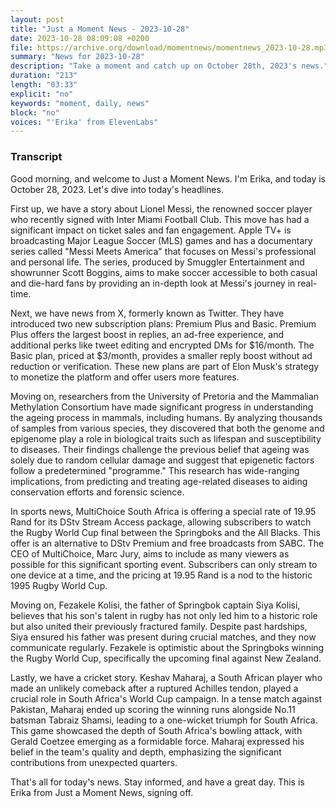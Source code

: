 ```yaml
---
layout: post
title: "Just a Moment News - 2023-10-28"
date: 2023-10-28 08:09:08 +0200
file: https://archive.org/download/momentnews/momentnews_2023-10-28.mp3
summary: "News for 2023-10-28"
description: "Take a moment and catch up on October 28th, 2023's news."
duration: "213"
length: "03:33"
explicit: "no"
keywords: "moment, daily, news"
block: "no"
voices: "'Erika' from ElevenLabs"
---
```


### Transcript

Good morning, and welcome to Just a Moment News. I'm Erika, and today is October 28, 2023. Let's dive into today's headlines.

First up, we have a story about Lionel Messi, the renowned soccer player who recently signed with Inter Miami Football Club. This move has had a significant impact on ticket sales and fan engagement. Apple TV+ is broadcasting Major League Soccer (MLS) games and has a documentary series called "Messi Meets America" that focuses on Messi's professional and personal life. The series, produced by Smuggler Entertainment and showrunner Scott Boggins, aims to make soccer accessible to both casual and die-hard fans by providing an in-depth look at Messi's journey in real-time.

Next, we have news from X, formerly known as Twitter. They have introduced two new subscription plans: Premium Plus and Basic. Premium Plus offers the largest boost in replies, an ad-free experience, and additional perks like tweet editing and encrypted DMs for $16/month. The Basic plan, priced at $3/month, provides a smaller reply boost without ad reduction or verification. These new plans are part of Elon Musk's strategy to monetize the platform and offer users more features.

Moving on, researchers from the University of Pretoria and the Mammalian Methylation Consortium have made significant progress in understanding the ageing process in mammals, including humans. By analyzing thousands of samples from various species, they discovered that both the genome and epigenome play a role in biological traits such as lifespan and susceptibility to diseases. Their findings challenge the previous belief that ageing was solely due to random cellular damage and suggest that epigenetic factors follow a predetermined "programme." This research has wide-ranging implications, from predicting and treating age-related diseases to aiding conservation efforts and forensic science.

In sports news, MultiChoice South Africa is offering a special rate of 19.95 Rand for its DStv Stream Access package, allowing subscribers to watch the Rugby World Cup final between the Springboks and the All Blacks. This offer is an alternative to DStv Premium and free broadcasts from SABC. The CEO of MultiChoice, Marc Jury, aims to include as many viewers as possible for this significant sporting event. Subscribers can only stream to one device at a time, and the pricing at 19.95 Rand is a nod to the historic 1995 Rugby World Cup.

Moving on, Fezakele Kolisi, the father of Springbok captain Siya Kolisi, believes that his son's talent in rugby has not only led him to a historic role but also united their previously fractured family. Despite past hardships, Siya ensured his father was present during crucial matches, and they now communicate regularly. Fezakele is optimistic about the Springboks winning the Rugby World Cup, specifically the upcoming final against New Zealand.

Lastly, we have a cricket story. Keshav Maharaj, a South African player who made an unlikely comeback after a ruptured Achilles tendon, played a crucial role in South Africa's World Cup campaign. In a tense match against Pakistan, Maharaj ended up scoring the winning runs alongside No.11 batsman Tabraiz Shamsi, leading to a one-wicket triumph for South Africa. This game showcased the depth of South Africa's bowling attack, with Gerald Coetzee emerging as a formidable force. Maharaj expressed his belief in the team's quality and depth, emphasizing the significant contributions from unexpected quarters.

That's all for today's news. Stay informed, and have a great day. This is Erika from Just a Moment News, signing off.
